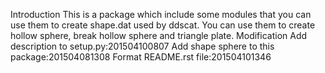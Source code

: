 Introduction
    This is a package which include some modules that you can use them to create shape.dat used by ddscat.
    You can use them to create hollow sphere, break hollow sphere and triangle plate.
Modification
    Add description to setup.py:201504100807
    Add shape sphere to this package:201504081308
    Format README.rst file:201504101346
